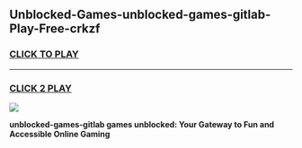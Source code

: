
## Unblocked-Games-unblocked-games-gitlab-Play-Free-crkzf
<h3>
<a href="https://premium76.site?title=unblocked-games-gitlab&ref=09A">CLICK TO PLAY</a></h3>
<hr>

<h3>
<a href="https://premium76.site?title=unblocked-games-gitlab&ref=09A">CLICK 2 PLAY</a>
  
</h3>

<a href="https://premium76.site?title=unblocked-games-gitlab&ref=09A"><img src="https://clearcache.store/games.png"></a>


**unblocked-games-gitlab games unblocked: Your Gateway to Fun and Accessible Online Gaming**
